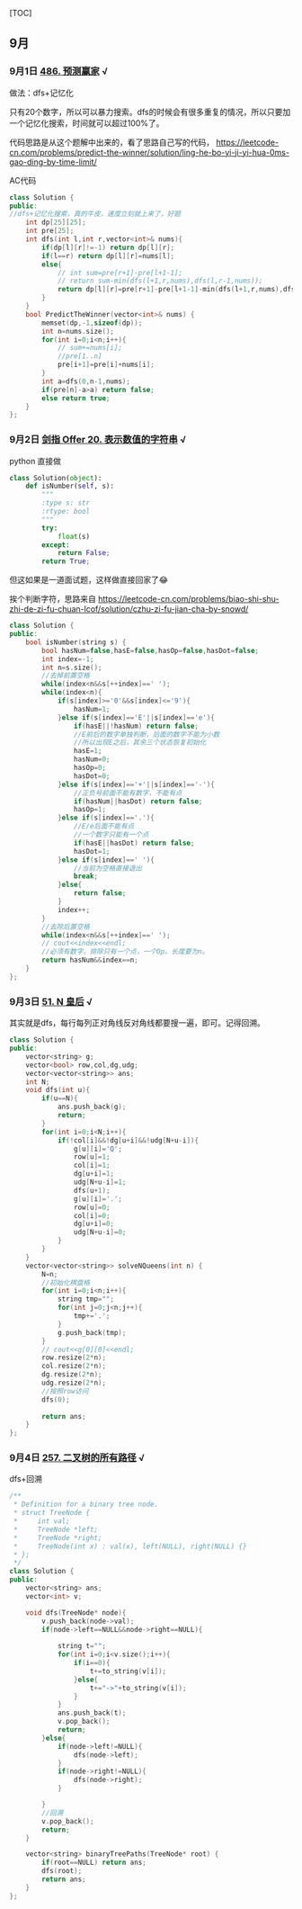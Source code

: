 [TOC]



## 9月

### 9月1日  [486. 预测赢家](https://leetcode-cn.com/problems/predict-the-winner/) √

做法：dfs+记忆化

只有20个数字，所以可以暴力搜索。dfs的时候会有很多重复的情况，所以只要加一个记忆化搜索，时间就可以超过100%了。

代码思路是从这个题解中出来的，看了思路自己写的代码， https://leetcode-cn.com/problems/predict-the-winner/solution/ling-he-bo-yi-ji-yi-hua-0ms-gao-ding-by-time-limit/ 

AC代码

```c++
class Solution {
public:
//dfs+记忆化搜索，真的牛皮，速度立刻就上来了，好题
    int dp[25][25];
    int pre[25];
    int dfs(int l,int r,vector<int>& nums){
        if(dp[l][r]!=-1) return dp[l][r];
        if(l==r) return dp[l][r]=nums[l];
        else{
            // int sum=pre[r+1]-pre[l+1-1];
            // return sum-min(dfs(l+1,r,nums),dfs(l,r-1,nums));
            return dp[l][r]=pre[r+1]-pre[l+1-1]-min(dfs(l+1,r,nums),dfs(l,r-1,nums));
        }
    }
    bool PredictTheWinner(vector<int>& nums) {
        memset(dp,-1,sizeof(dp));
        int n=nums.size();
        for(int i=0;i<n;i++){
            // sum+=nums[i];
            //pre[1..n] 
            pre[i+1]=pre[i]+nums[i];
        }
        int a=dfs(0,n-1,nums);
        if(pre[n]-a>a) return false;
        else return true;
    }
};
```

### 9月2日  [剑指 Offer 20. 表示数值的字符串](https://leetcode-cn.com/problems/biao-shi-shu-zhi-de-zi-fu-chuan-lcof/) √

python 直接做

```python
class Solution(object):
    def isNumber(self, s):
        """
        :type s: str
        :rtype: bool
        """
        try:
            float(s)
        except:
            return False;
        return True;
```

但这如果是一道面试题，这样做直接回家了😂

挨个判断字符，思路来自 https://leetcode-cn.com/problems/biao-shi-shu-zhi-de-zi-fu-chuan-lcof/solution/czhu-zi-fu-jian-cha-by-snowd/ 

```c++
class Solution {
public:
    bool isNumber(string s) {
        bool hasNum=false,hasE=false,hasOp=false,hasDot=false;
        int index=-1;
        int n=s.size();
        //去掉前置空格
        while(index<n&&s[++index]==' ');
        while(index<n){
            if(s[index]>='0'&&s[index]<='9'){
                hasNum=1;
            }else if(s[index]=='E'||s[index]=='e'){
                if(hasE||!hasNum) return false;
                //E前后的数字单独判断，后面的数字不能为小数
                //所以出现E之后，其余三个状态恢复初始化
                hasE=1;
                hasNum=0;
                hasOp=0;
                hasDot=0;
            }else if(s[index]=='+'||s[index]=='-'){
                //正负号前面不能有数字，不能有点
                if(hasNum||hasDot) return false;
                hasOp=1;
            }else if(s[index]=='.'){
                //E/e后面不能有点
                //一个数字只能有一个点
                if(hasE||hasDot) return false;
                hasDot=1;
            }else if(s[index]==' '){
                //当前为空格直接退出
                break;
            }else{
                return false;
            }
            index++;
        }
        //去除后置空格
        while(index<n&&s[++index]==' ');
        // cout<<index<<endl;
        //必须有数字，排除只有一个点，一个Op。长度要为n。
        return hasNum&&index==n;
    }
};
```

### 9月3日  [51. N 皇后](https://leetcode-cn.com/problems/n-queens/) √

其实就是dfs，每行每列正对角线反对角线都要搜一遍，即可。记得回溯。

```c++
class Solution {
public:
    vector<string> g;
    vector<bool> row,col,dg,udg;
    vector<vector<string>> ans;
    int N;
    void dfs(int u){
        if(u==N){
            ans.push_back(g);
            return;
        }
        for(int i=0;i<N;i++){
            if(!col[i]&&!dg[u+i]&&!udg[N+u-i]){
                g[u][i]='Q';
                row[u]=1;
                col[i]=1;
                dg[u+i]=1;
                udg[N+u-i]=1;
                dfs(u+1);
                g[u][i]='.';
                row[u]=0;
                col[i]=0;
                dg[u+i]=0;
                udg[N+u-i]=0;
            }
        }
    }
    vector<vector<string>> solveNQueens(int n) {
        N=n;
        //初始化棋盘格
        for(int i=0;i<n;i++){
            string tmp="";
            for(int j=0;j<n;j++){
                tmp+='.';
            }
            g.push_back(tmp);
        }
        // cout<<g[0][0]<<endl;
        row.resize(2*n);
        col.resize(2*n);
        dg.resize(2*n);
        udg.resize(2*n);
        //按照row访问
        dfs(0);
        
        return ans;
    }
};
```

### 9月4日 [257. 二叉树的所有路径](https://leetcode-cn.com/problems/binary-tree-paths/) √

dfs+回溯 

```c++
/**
 * Definition for a binary tree node.
 * struct TreeNode {
 *     int val;
 *     TreeNode *left;
 *     TreeNode *right;
 *     TreeNode(int x) : val(x), left(NULL), right(NULL) {}
 * };
 */
class Solution {
public:
    vector<string> ans;
    vector<int> v;

    void dfs(TreeNode* node){
        v.push_back(node->val);
        if(node->left==NULL&&node->right==NULL){
            
            string t="";
            for(int i=0;i<v.size();i++){
                if(i==0){
                    t+=to_string(v[i]);
                }else{
                    t+="->"+to_string(v[i]);
                }
            }
            ans.push_back(t);
            v.pop_back();
            return;
        }else{
            if(node->left!=NULL){
                dfs(node->left);
            }
            if(node->right!=NULL){
                dfs(node->right);
            }

        }
        //回溯
        v.pop_back();
        return;
    }

    vector<string> binaryTreePaths(TreeNode* root) {
        if(root==NULL) return ans;
        dfs(root);        
        return ans;
    }
};
```



